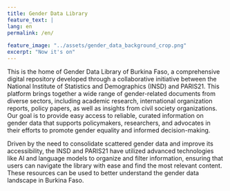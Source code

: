```yaml
---
title: Gender Data Library
feature_text: |
lang: en
permalink: /en/
  
feature_image: "../assets/gender_data_background_crop.png"
excerpt: "Now it's on"
---
```




This is the home of Gender Data Library of Burkina Faso, a comprehensive digital repository developed through a collaborative initiative between the National Institute of Statistics and Demographics (INSD) and PARIS21. This platform brings together a wide range of gender-related documents from diverse sectors, including academic research, international organization reports, policy papers, as well as insights from civil society organizations. Our goal is to provide easy access to reliable, curated information on gender data that supports policymakers, researchers, and advocates in their efforts to promote gender equality and informed decision-making.

Driven by the need to consolidate scattered gender data and improve its accessibility, the INSD and PARIS21 have utilized advanced technologies like AI and language models to organize and filter information, ensuring that users can navigate the library with ease and find the most relevant content. These resources can be used to better understand the gender data landscape in Burkina Faso.


